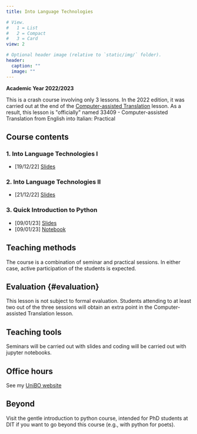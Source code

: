 ```yaml
---
title: Into Language Technologies

# View.
#   1 = List
#   2 = Compact
#   3 = Card
view: 2

# Optional header image (relative to `static/img/` folder).
header:
  caption: ""
  image: ""
---
```


**Academic Year 2022/2023**


This is a crash course involving only 3 lessons. In the 2022 edition, it was 
carried out at the end of the 
[Computer-assisted Translation](https://www.unibo.it/it/didattica/insegnamenti/insegnamento/2022/470047) 
lesson. As a result, this lesson is "officially" named 33409 - Computer-assisted 
Translation from English into Italian: Practical 

## Course contents

### 1. Into Language Technologies I
* \[19/12/22\] [Slides](https://github.com/albarron/academic-kickstart/raw/master/files/triennale22/01_ilt_handout.pdf)


### 2. Into Language Technologies II
* \[21/12/22\] [Slides](https://github.com/albarron/academic-kickstart/raw/master/files/triennale22/02_ilt_handout.pdf) 

### 3. Quick Introduction to Python
* \[09/01/23\] [Slides](https://github.com/albarron/academic-kickstart/raw/master/files/triennale22/03_ilt_handout.pdf)
* \[09/01/23\] [Notebook](https://github.com/albarron/academic-kickstart/raw/master/files/triennale22/DIT_python_notebook_1_static.ipynb)



## Teaching methods

The course is a combination of seminar and practical sessions. In either case, 
active participation of the students is expected. 


## Evaluation {#evaluation}

This lesson is not subject to formal evaluation. Students attending to at least
two out of the three sessions will obtain an extra point in the 
Computer-assisted Translation lesson.

## Teaching tools

Seminars will be carried out with slides and coding will be carried out with 
jupyter notebooks.

## Office hours

See my [UniBO website](https://www.unibo.it/sitoweb/a.barron)


## Beyond

Visit the gentle introduction to python course, intended for PhD students at DIT
if you want to go beyond this course (e.g., with python for poets).
